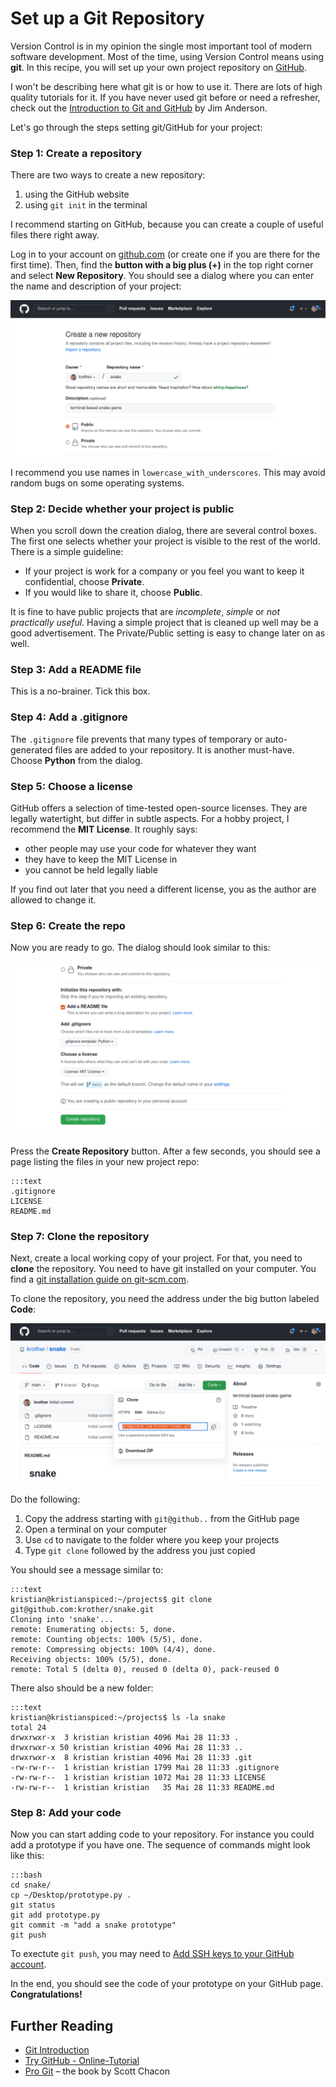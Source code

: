 
# Set up a Git Repository

Version Control is in my opinion the single most important tool of modern software development.
Most of the time, using Version Control means using **git**.
In this recipe, you will set up your own project repository on [GitHub](https://www.github.com).

I won't be describing here what git is or how to use it.
There are lots of high quality tutorials for it.
If you have never used git before or need a refresher, check out the [Introduction to Git and GitHub](https://realpython.com/python-git-github-intro/) by Jim Anderson.

Let's go through the steps setting git/GitHub for your project:

### Step 1: Create a repository

There are two ways to create a new repository: 

1. using the GitHub website
2. using `git init` in the terminal

I recommend starting on GitHub, because you can create a couple of useful files there right away.

Log in to your account on [github.com](https://www.github.com) (or create one if you are there for the first time).
Then, find the **button with a big plus (+)** in the top right corner and select **New Repository**.
You should see a dialog where you can enter the name and description of your project:

![create a repository](images/create_repo.png)

I recommend you use names in `lowercase_with_underscores`. This may avoid random bugs on some operating systems.

### Step 2: Decide whether your project is public

When you scroll down the creation dialog, there are several control boxes.
The first one selects whether your project is visible to the rest of the world.
There is a simple guideline:

* If your project is work for a company or you feel you want to keep it confidential, choose **Private**.
* If you would like to share it, choose **Public**.

It is fine to have public projects that are *incomplete*, *simple* or *not practically useful*.
Having a simple project that is cleaned up well may be a good advertisement.
The Private/Public setting is easy to change later on as well.

### Step 3: Add a README file

This is a no-brainer. Tick this box.

### Step 4: Add a .gitignore

The `.gitignore` file prevents that many types of temporary or auto-generated files are added to your repository.
It is another must-have.
Choose **Python** from the dialog.

### Step 5: Choose a license

GitHub offers a selection of time-tested open-source licenses.
They are legally watertight, but differ in subtle aspects.
For a hobby project, I recommend the **MIT License**.
It roughly says:

* other people may use your code for whatever they want
* they have to keep the MIT License in
* you cannot be held legally liable

If you find out later that you need a different license, you as the author are allowed to change it.

### Step 6: Create the repo

Now you are ready to go.
The dialog should look similar to this:

![Git setup dialog](images/git_dialog.png)

Press the **Create Repository** button.
After a few seconds, you should see a page listing the files in your new project repo:

    :::text
    .gitignore
    LICENSE
    README.md


### Step 7: Clone the repository

Next, create a local working copy of your project.
For that, you need to **clone** the repository.
You need to have git installed on your computer.
You find a [git installation guide on git-scm.com](https://git-scm.com/book/en/v2/Getting-Started-Installing-Git).

To clone the repository, you need the address under the big button labeled **Code**:

![Copy the URL](images/git_url.png)

Do the following:

1. Copy the address starting with `git@github..` from the GitHub page
2. Open a terminal on your computer
3. Use `cd` to navigate to the folder where you keep your projects
4. Type `git clone` followed by the address you just copied 

You should see a message similar to:

    :::text
    kristian@kristianspiced:~/projects$ git clone git@github.com:krother/snake.git
    Cloning into 'snake'...
    remote: Enumerating objects: 5, done.
    remote: Counting objects: 100% (5/5), done.
    remote: Compressing objects: 100% (4/4), done.
    Receiving objects: 100% (5/5), done.
    remote: Total 5 (delta 0), reused 0 (delta 0), pack-reused 0

There also should be a new folder:

    :::text
    kristian@kristianspiced:~/projects$ ls -la snake
    total 24
    drwxrwxr-x  3 kristian kristian 4096 Mai 28 11:33 .
    drwxrwxr-x 50 kristian kristian 4096 Mai 28 11:33 ..
    drwxrwxr-x  8 kristian kristian 4096 Mai 28 11:33 .git
    -rw-rw-r--  1 kristian kristian 1799 Mai 28 11:33 .gitignore
    -rw-rw-r--  1 kristian kristian 1072 Mai 28 11:33 LICENSE
    -rw-rw-r--  1 kristian kristian   35 Mai 28 11:33 README.md


### Step 8: Add your code

Now you can start adding code to your repository.
For instance you could add a prototype if you have one.
The sequence of commands might look like this:

    :::bash
    cd snake/
    cp ~/Desktop/prototype.py .
    git status
    git add prototype.py 
    git commit -m "add a snake prototype"
    git push

To exectute `git push`, you may need to [Add SSH keys to your GitHub account](https://help.github.com/articles/adding-a-new-ssh-key-to-your-github-account/).

In the end, you should see the code of your prototype on your GitHub page.
**Congratulations!**

## Further Reading

- [Git Introduction](https://realpython.com/python-git-github-intro/)
- [Try GitHub - Online-Tutorial](https://try.github.io/)
- [Pro Git](https://git-scm.com/book/en/v2) – the book by Scott Chacon
